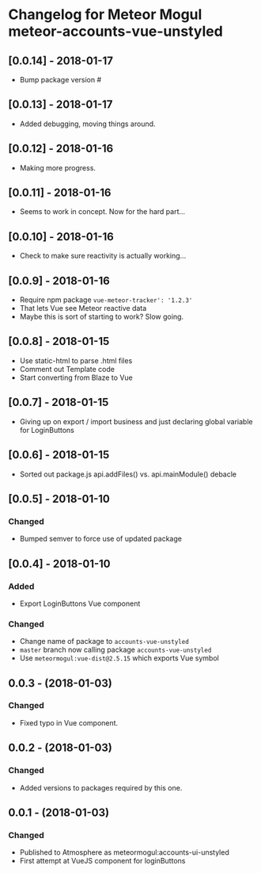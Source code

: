 # Changelog for Meteor Mogul meteor-accounts-vue-unstyled

## [0.0.14] - 2018-01-17

- Bump package version #

## [0.0.13] - 2018-01-17

- Added debugging, moving things around.

## [0.0.12] - 2018-01-16

- Making more progress.

## [0.0.11] - 2018-01-16

- Seems to work in concept.  Now for the hard part...

## [0.0.10] - 2018-01-16

- Check to make sure reactivity is actually working...

## [0.0.9] - 2018-01-16

- Require npm package `vue-meteor-tracker': '1.2.3'`
- That lets Vue see Meteor reactive data
- Maybe this is sort of starting to work?  Slow going.

## [0.0.8] - 2018-01-15

- Use static-html to parse .html files
- Comment out Template code
- Start converting from Blaze to Vue

## [0.0.7] - 2018-01-15

- Giving up on export / import business and just declaring global variable for LoginButtons

## [0.0.6] - 2018-01-15

- Sorted out package.js api.addFiles() vs. api.mainModule() debacle

## [0.0.5] - 2018-01-10

### Changed

* Bumped semver to force use of updated package

## [0.0.4] - 2018-01-10

### Added

* Export LoginButtons Vue component

### Changed

* Change name of package to `accounts-vue-unstyled`
* `master` branch now calling package `accounts-vue-unstyled`
* Use `meteormogul:vue-dist@2.5.15` which exports Vue symbol

## 0.0.3 - (2018-01-03)

### Changed

* Fixed typo in Vue component.

## 0.0.2 - (2018-01-03)

### Changed

* Added versions to packages required by this one.

## 0.0.1 - (2018-01-03)

### Changed

* Published to Atmosphere as meteormogul:accounts-ui-unstyled
* First attempt at VueJS component for loginButtons
